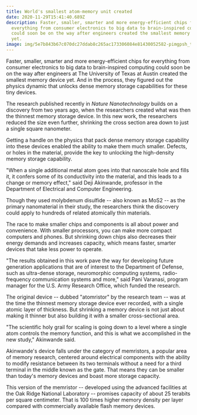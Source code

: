```yaml
---
title: World's smallest atom-memory unit created
date: 2020-11-29T15:41:40.689Z
description: Faster, smaller, smarter and more energy-efficient chips for
  everything from consumer electronics to big data to brain-inspired computing
  could soon be on the way after engineers created the smallest memory device
  yet.
image: img/5e7b843b67c070dc27ddab8c265ac173306084e81430052582-pimgpsh_thumbnail_win_distr.jpg
---
```

<!--StartFragment-->

Faster, smaller, smarter and more energy-efficient chips for everything from consumer electronics to big data to brain-inspired computing could soon be on the way after engineers at The University of Texas at Austin created the smallest memory device yet. And in the process, they figured out the physics dynamic that unlocks dense memory storage capabilities for these tiny devices.

The research published recently in *Nature Nanotechnology* builds on a discovery from two years ago, when the researchers created what was then the thinnest memory storage device. In this new work, the researchers reduced the size even further, shrinking the cross section area down to just a single square nanometer.

Getting a handle on the physics that pack dense memory storage capability into these devices enabled the ability to make them much smaller. Defects, or holes in the material, provide the key to unlocking the high-density memory storage capability.

"When a single additional metal atom goes into that nanoscale hole and fills it, it confers some of its conductivity into the material, and this leads to a change or memory effect," said Deji Akinwande, professor in the Department of Electrical and Computer Engineering.

Though they used molybdenum disulfide -- also known as MoS2 -- as the primary nanomaterial in their study, the researchers think the discovery could apply to hundreds of related atomically thin materials.

The race to make smaller chips and components is all about power and convenience. With smaller processors, you can make more compact computers and phones. But shrinking down chips also decreases their energy demands and increases capacity, which means faster, smarter devices that take less power to operate.

"The results obtained in this work pave the way for developing future generation applications that are of interest to the Department of Defense, such as ultra-dense storage, neuromorphic computing systems, radio-frequency communication systems and more," said Pani Varanasi, program manager for the U.S. Army Research Office, which funded the research.

The original device -- dubbed "atomristor" by the research team -- was at the time the thinnest memory storage device ever recorded, with a single atomic layer of thickness. But shrinking a memory device is not just about making it thinner but also building it with a smaller cross-sectional area.

"The scientific holy grail for scaling is going down to a level where a single atom controls the memory function, and this is what we accomplished in the new study," Akinwande said.

Akinwande's device falls under the category of memristors, a popular area of memory research, centered around electrical components with the ability to modify resistance between its two terminals without a need for a third terminal in the middle known as the gate. That means they can be smaller than today's memory devices and boast more storage capacity.

This version of the memristor -- developed using the advanced facilities at the Oak Ridge National Laboratory -- promises capacity of about 25 terabits per square centimeter. That is 100 times higher memory density per layer compared with commercially available flash memory devices.



<!--EndFragment-->
